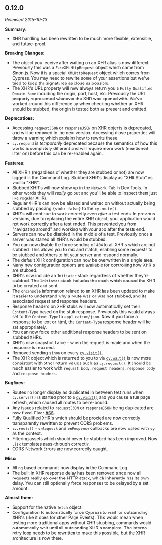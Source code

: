 ## 0.12.0

_Released 2015-10-23_

**Summary:**

- XHR handling has been rewritten to be much more flexible, extensible, and
  future-proof.

**Breaking Changes:**

- The object you receive after waiting on an XHR alias is now different.
  Previously this was a `FakeXMLHttpRequest` object which came from Sinon.js.
  Now it is a special `XMLHttpRequest` object which comes from Cypress. You may
  need to rewrite some of your assertions but we've tried to keep the signatures
  as close as possible.
- The XHR's URL property will now always return you a
  `Fully Qualified Domain Name` including the origin, port, host, etc.
  Previously the URL property represented whatever the XHR was opened with.
  We've worked around this difference by when checking whether an XHR should be
  stubbed, the origin is tested both as present and omitted.

**Deprecations:**

- Accessing `requestJSON` or `responseJSON` on XHR objects is deprecated, and
  will be removed in the next version. Accessing those properties will throw a
  warning which explains how to rewrite these.
- `cy.respond` is _temporarily_ deprecated because the semantics of how this
  works is completely different and will require more work (mentioned later on)
  before this can be re-enabled again.

**Features:**

- All XHR's (regardless of whether they are stubbed or not) are now logged in
  the Command Log. Stubbed XHR's display as "XHR Stub" vs vanilla "XHR".
- Stubbed XHR's will now show up in the `Network Tab` in Dev Tools. In other
  words they will _really_ go out and you'll be able to inspect them just like
  regular XHRs.
- Regular XHR's can now be aliased and waited on without actually being stubbed
  by passing `{stub: false}` to the `cy.route()`.
- XHR's will continue to work correctly even _after_ a test ends. In previous
  versions, due to replacing the entire XHR object, your application would not
  work correctly after a test ended. This prevented you from "navigating around"
  and working with your app after the tests end.
- Servers can now be disabled in the middle of a test. Previously once a server
  was started all XHR's would be stubbed.
- You can now disable the force sending of `404` to all XHR's which are not
  stubbed. This allows you to mix and match, enabling some requests to be
  stubbed and others to hit your server and respond normally.
- The default XHR configuration can now be overwritten in a single area.
- Many new configuration options are available for controlling how XHR's are
  stubbed.
- XHR's now include an `Initiator` stack regardless of whether they're stubbed.
  The `Initiator` stack includes the stack which caused the XHR to be created
  and sent.
- The `onConsole` information related to an XHR has been updated to make it
  easier to understand why a route was or was not stubbed, and its associated
  request and response headers.
- Response headers on XHR stubs will now automatically set their `Content-Type`
  based on the stub response. Previously this would always set to the
  `Content-Type` to `application/json`. Now if you force a response to be text
  or html, the `Content-Type` response header will be set appropriately.
- You can now force other additional response headers to be sent on stubbed
  XHRs.
- XHR's now snapshot twice - when the request is made and when the response is
  returned.
- Removed sending `sinon` on every [`cy.visit()`](/api/commands/visit).
- The XHR object which is returned to you to via
  [`cy.wait()`](/api/commands/wait) is now more consistent with other return
  values such as [`cy.request()`](/api/commands/request). It should be much
  easier to work with `request body`, `request headers`, `response body` and
  `response headers`.

**Bugfixes:**

- Routes no longer display as duplicated in between test runs when `cy.server()`
  is started prior to a [`cy.visit()`](/api/commands/visit) and you cause a full
  page refresh, which caused all routes to be re-bound.
- Any issues related to `requestJSON` or `responseJSON` being duplicated are now
  fixed. Fixes [#65](https://github.com/cypress-io/cypress/issues/65).
- Fully Qualified XHR's which should be proxied are now correctly transparently
  rewritten to prevent CORS problems.
- `cy.route()` - `onRequest` and `onResponse` callbacks are now called with `cy`
  as the context.
- Filtering assets which should never be stubbed has been improved. Now `.jsx`
  templates pass-through correctly.
- CORS Network Errors are now correctly caught.

**Misc:**

- All `ng` based commands now display in the Command Log.
- The built in XHR response delay has been removed since now all requests really
  go over the HTTP stack, which inherently has its own delay. You can still
  optionally force responses to be delayed by a set amount.

**Almost there:**

- Support for the native `fetch` object.
- Configuration to automatically force Cypress to wait for outstanding XHR's
  (like it does for other Page Events). This would mean when testing more
  traditional apps without XHR stubbing, commands would automatically wait until
  all outstanding XHR's complete. The internal retry loop needs to be rewritten
  to make this possible, but the XHR architecture is now there.
